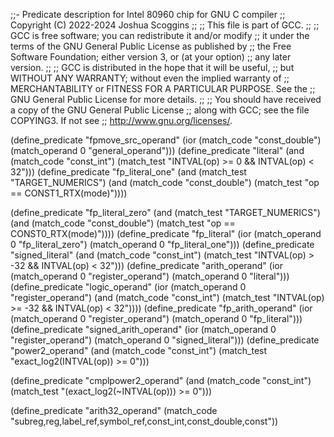 ;;- Predicate description for Intel 80960 chip for GNU C compiler
;;   Copyright (C) 2022-2024 Joshua Scoggins
;;
;; This file is part of GCC.
;;
;; GCC is free software; you can redistribute it and/or modify
;; it under the terms of the GNU General Public License as published by
;; the Free Software Foundation; either version 3, or (at your option)
;; any later version.
;;
;; GCC is distributed in the hope that it will be useful,
;; but WITHOUT ANY WARRANTY; without even the implied warranty of
;; MERCHANTABILITY or FITNESS FOR A PARTICULAR PURPOSE.  See the
;; GNU General Public License for more details.
;;
;; You should have received a copy of the GNU General Public License
;; along with GCC; see the file COPYING3.  If not see
;; <http://www.gnu.org/licenses/>.

(define_predicate "fpmove_src_operand"
    (ior (match_code "const_double")
         (match_operand 0 "general_operand")))
(define_predicate "literal"
    (and (match_code "const_int")
         (match_test "INTVAL(op) >= 0 && INTVAL(op) < 32")))
(define_predicate "fp_literal_one"
    (and (match_test "TARGET_NUMERICS")
         (and (match_code "const_double")
              (match_test "op == CONST1_RTX(mode)"))))

(define_predicate "fp_literal_zero"
    (and (match_test "TARGET_NUMERICS")
         (and (match_code "const_double")
              (match_test "op == CONST0_RTX(mode)"))))
(define_predicate "fp_literal"
    (ior (match_operand 0 "fp_literal_zero")
         (match_operand 0 "fp_literal_one")))
 (define_predicate "signed_literal"
    (and (match_code "const_int")
         (match_test "INTVAL(op) > -32 && INTVAL(op) < 32")))
(define_predicate "arith_operand"
    (ior (match_operand 0 "register_operand")
         (match_operand 0 "literal")))
(define_predicate "logic_operand"
    (ior (match_operand 0 "register_operand")
         (and (match_code "const_int")
              (match_test "INTVAL(op) >= -32 && INTVAL(op) < 32"))))
(define_predicate "fp_arith_operand"
    (ior (match_operand 0 "register_operand")
         (match_operand 0 "fp_literal")))
(define_predicate "signed_arith_operand"
    (ior (match_operand 0 "register_operand")
         (match_operand 0 "signed_literal")))
(define_predicate "power2_operand"
    (and (match_code "const_int")
         (match_test "exact_log2(INTVAL(op)) >= 0")))

(define_predicate "cmplpower2_operand"
    (and (match_code "const_int")
         (match_test "(exact_log2(~INTVAL(op))) >= 0")))

(define_predicate "arith32_operand"
     (match_code "subreg,reg,label_ref,symbol_ref,const_int,const_double,const"))